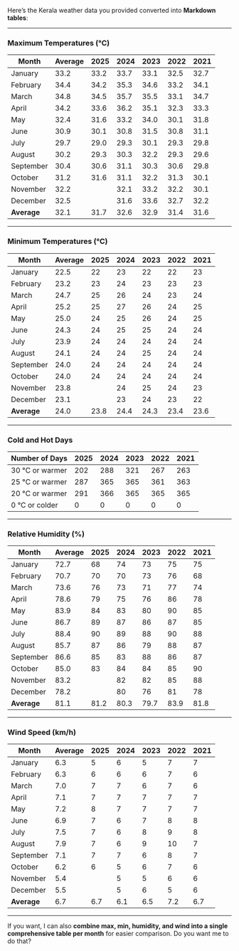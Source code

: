 Here’s the Kerala weather data you provided converted into **Markdown tables**:

---

### Maximum Temperatures (°C)

| Month       | Average | 2025 | 2024 | 2023 | 2022 | 2021 |
| ----------- | ------- | ---- | ---- | ---- | ---- | ---- |
| January     | 33.2    | 33.2 | 33.7 | 33.1 | 32.5 | 32.7 |
| February    | 34.4    | 34.2 | 35.3 | 34.6 | 33.2 | 34.1 |
| March       | 34.8    | 34.5 | 35.7 | 35.5 | 33.1 | 34.7 |
| April       | 34.2    | 33.6 | 36.2 | 35.1 | 32.3 | 33.3 |
| May         | 32.4    | 31.6 | 33.2 | 34.0 | 30.1 | 31.8 |
| June        | 30.9    | 30.1 | 30.8 | 31.5 | 30.8 | 31.1 |
| July        | 29.7    | 29.0 | 29.3 | 30.1 | 29.3 | 29.8 |
| August      | 30.2    | 29.3 | 30.3 | 32.2 | 29.3 | 29.6 |
| September   | 30.4    | 30.6 | 31.1 | 30.3 | 30.6 | 29.8 |
| October     | 31.2    | 31.6 | 31.1 | 32.2 | 31.3 | 30.1 |
| November    | 32.2    |      | 32.1 | 33.2 | 32.2 | 30.1 |
| December    | 32.5    |      | 31.6 | 33.6 | 32.7 | 32.2 |
| **Average** | 32.1    | 31.7 | 32.6 | 32.9 | 31.4 | 31.6 |

---

### Minimum Temperatures (°C)

| Month       | Average | 2025 | 2024 | 2023 | 2022 | 2021 |
| ----------- | ------- | ---- | ---- | ---- | ---- | ---- |
| January     | 22.5    | 22   | 23   | 22   | 22   | 23   |
| February    | 23.2    | 23   | 24   | 23   | 23   | 23   |
| March       | 24.7    | 25   | 26   | 24   | 23   | 24   |
| April       | 25.2    | 25   | 27   | 26   | 24   | 25   |
| May         | 25.0    | 24   | 25   | 26   | 24   | 25   |
| June        | 24.3    | 24   | 25   | 25   | 24   | 24   |
| July        | 23.9    | 24   | 24   | 24   | 24   | 24   |
| August      | 24.1    | 24   | 24   | 25   | 24   | 24   |
| September   | 24.0    | 24   | 24   | 24   | 24   | 24   |
| October     | 24.0    | 24   | 24   | 24   | 24   | 24   |
| November    | 23.8    |      | 24   | 25   | 24   | 23   |
| December    | 23.1    |      | 23   | 24   | 23   | 22   |
| **Average** | 24.0    | 23.8 | 24.4 | 24.3 | 23.4 | 23.6 |

---

### Cold and Hot Days

| Number of Days  | 2025 | 2024 | 2023 | 2022 | 2021 |
| --------------- | ---- | ---- | ---- | ---- | ---- |
| 30 °C or warmer | 202  | 288  | 321  | 267  | 263  |
| 25 °C or warmer | 287  | 365  | 365  | 361  | 363  |
| 20 °C or warmer | 291  | 366  | 365  | 365  | 365  |
| 0 °C or colder  | 0    | 0    | 0    | 0    | 0    |

---

### Relative Humidity (%)

| Month       | Average | 2025 | 2024 | 2023 | 2022 | 2021 |
| ----------- | ------- | ---- | ---- | ---- | ---- | ---- |
| January     | 72.7    | 68   | 74   | 73   | 75   | 75   |
| February    | 70.7    | 70   | 70   | 73   | 76   | 68   |
| March       | 73.6    | 76   | 73   | 71   | 77   | 74   |
| April       | 78.6    | 79   | 75   | 76   | 86   | 78   |
| May         | 83.9    | 84   | 83   | 80   | 90   | 85   |
| June        | 86.7    | 89   | 87   | 86   | 87   | 85   |
| July        | 88.4    | 90   | 89   | 88   | 90   | 88   |
| August      | 85.7    | 87   | 86   | 79   | 88   | 87   |
| September   | 86.6    | 85   | 83   | 88   | 86   | 87   |
| October     | 85.0    | 83   | 84   | 84   | 85   | 90   |
| November    | 83.2    |      | 82   | 82   | 85   | 88   |
| December    | 78.2    |      | 80   | 76   | 81   | 78   |
| **Average** | 81.1    | 81.2 | 80.3 | 79.7 | 83.9 | 81.8 |

---

### Wind Speed (km/h)

| Month       | Average | 2025 | 2024 | 2023 | 2022 | 2021 |
| ----------- | ------- | ---- | ---- | ---- | ---- | ---- |
| January     | 6.3     | 5    | 6    | 5    | 7    | 7    |
| February    | 6.3     | 6    | 6    | 6    | 7    | 6    |
| March       | 7.0     | 7    | 7    | 6    | 7    | 6    |
| April       | 7.1     | 7    | 7    | 7    | 7    | 7    |
| May         | 7.2     | 8    | 7    | 7    | 7    | 7    |
| June        | 6.9     | 7    | 6    | 7    | 8    | 8    |
| July        | 7.5     | 7    | 6    | 8    | 9    | 8    |
| August      | 7.9     | 7    | 6    | 9    | 10   | 7    |
| September   | 7.1     | 7    | 7    | 6    | 8    | 7    |
| October     | 6.2     | 6    | 5    | 6    | 7    | 6    |
| November    | 5.4     |      | 5    | 5    | 6    | 6    |
| December    | 5.5     |      | 5    | 6    | 5    | 6    |
| **Average** | 6.7     | 6.7  | 6.1  | 6.5  | 7.2  | 6.7  |

---

If you want, I can also **combine max, min, humidity, and wind into a single comprehensive table per month** for easier comparison. Do you want me to do that?
